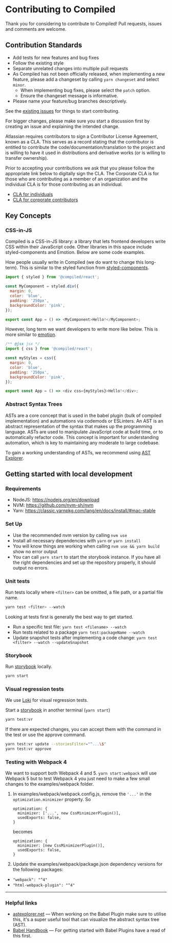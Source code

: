 # Contributing to Compiled

Thank you for considering to contribute to Compiled!
Pull requests, issues and comments are welcome.

## Contribution Standards

- Add tests for new features and bug fixes
- Follow the existing style
- Separate unrelated changes into multiple pull requests
- As Compiled has not been officially released, when implementing a new feature, please add a changeset by calling `yarn changeset` and select `minor`.
  - When implementing bug fixes, please select the `patch` option.
  - Ensure the changeset message is informative.
- Please name your feature/bug branches descriptively.

See the [existing issues](https://github.com/atlassian-labs/compiled/issues) for things to start contributing.

For bigger changes,
please make sure you start a discussion first by creating an issue and explaining the intended change.

Atlassian requires contributors to sign a Contributor License Agreement,
known as a CLA.
This serves as a record stating that the contributor is entitled to contribute the code/documentation/translation
to the project and is willing to have it used in distributions and derivative works (or is willing to transfer ownership).

Prior to accepting your contributions we ask that you please follow the appropriate link below to digitally sign the CLA.
The Corporate CLA is for those who are contributing as a member of an organization and the individual CLA is for those contributing as an individual.

- [CLA for individuals](https://opensource.atlassian.com/individual)
- [CLA for corporate contributors](https://opensource.atlassian.com/corporate)

## Key Concepts

### CSS-in-JS

Compiled is a CSS-in-JS library: a library that lets frontend developers write CSS within their JavaScript code. Other libraries in this space include styled-components and Emotion. Below are some code examples.

How people usually write in Compiled (we do want to change this long-term). This is similar to the styled function from [styled-components](https://styled-components.com/).

```javascript
import { styled } from '@compiled/react';

const MyComponent = styled.div({
  margin: 0,
  color: 'blue',
  padding: '250px',
  backgroundColor: 'pink',
});

export const App = () => <MyComponent>Hello!</MyComponent>;
```

However, long term we want developers to write more like below. This is more similar to [emotion](https://emotion.sh/docs/css-prop).

```javascript
/** @jsx jsx */
import { css } from '@compiled/react';

const myStyles = css({
  margin: 0,
  color: 'blue',
  padding: '250px',
  backgroundColor: 'pink',
});

export const App = () => <div css={myStyles}>Hello!</div>;
```

### Abstract Syntax Trees

ASTs are a core concept that is used in the babel plugin (bulk of compiled implementation) and automations via codemods or ESLinters. An AST is an abstract representation of the syntax that makes up the programming language. ASTs are used to manipulate JavaScript code at build time, or to automatically refactor code. This concept is important for understanding automation, which is key to maintaining any moderate to large codebase.

To gain a working understanding of ASTs, we recommend using [AST Explorer](https://astexplorer.net/).

## Getting started with local development

### Requirements

- NodeJS: https://nodejs.org/en/download
- NVM: https://github.com/nvm-sh/nvm
- Yarn: https://classic.yarnpkg.com/lang/en/docs/install/#mac-stable

### Set Up

- Use the recommended nvm version by calling `nvm use`
- Install all necessary dependencies with `yarn` or `yarn install`
- You will know things are working when calling `nvm use && yarn build` show no error output
- You can call `yarn start` to start the storybook instance. If you have all the right dependencies and set up the repository properly, it should output no errors.

### Unit tests

Run tests locally where `<filter>` can be omitted,
a file path,
or a partial file name.

```bash
yarn test <filter> --watch
```

Looking at tests first is generally the best way to get started.

- Run a specific test file: `yarn test <filename> --watch`
- Run tests related to a package `yarn test:packageName --watch`
- Update snapshot tests after implementing a code change: `yarn test <filter> --watch --updateSnapshot`

### Storybook

Run [storybook](https://storybook.js.org/) locally.

```bash
yarn start
```

### Visual regression tests

We use [Loki](https://github.com/oblador/loki) for visual regression tests.

Start a [storybook](https://storybook.js.org/) in another terminal (`yarn start`)

```bash
yarn test:vr
```

If there are expected changes, you can accept them with the command in the test or use the approve command.

```bash
yarn test:vr update --storiesFilter="^...\$"
yarn test:vr approve
```

### Testing with Webpack 4

We want to support both Webpack 4 and 5.
`yarn start:webpack` will use Webpack 5 but to test Webpack 4 you just need to make
a few small changes to the examples/webpack folder.

1. In examples/webpack/webpack.config.js, remove the `'...'` in the `optimization.minimizer` property.
   So

   ```
   optimization: {
     minimizer: ['...', new CssMinimizerPlugin()],
     usedExports: false,
   }
   ```

   becomes

   ```
   optimization: {
     minimizer: [new CssMinimizerPlugin()],
     usedExports: false,
   }
   ```

2. Update the examples/webpack/package.json dependency versions for the following packages:

- `"webpack": "^4"`
- `"html-webpack-plugin": "^4"`

---

### Helpful links

- [astexplorer.net](astexplorer.net) — When working on the Babel Plugin make sure to utilise this,
  it's a super useful tool that can visualize the abstract syntax tree (AST).
- [Babel Handbook](https://github.com/jamiebuilds/babel-handbook) — For getting started with Babel Plugins have a read of this first.
